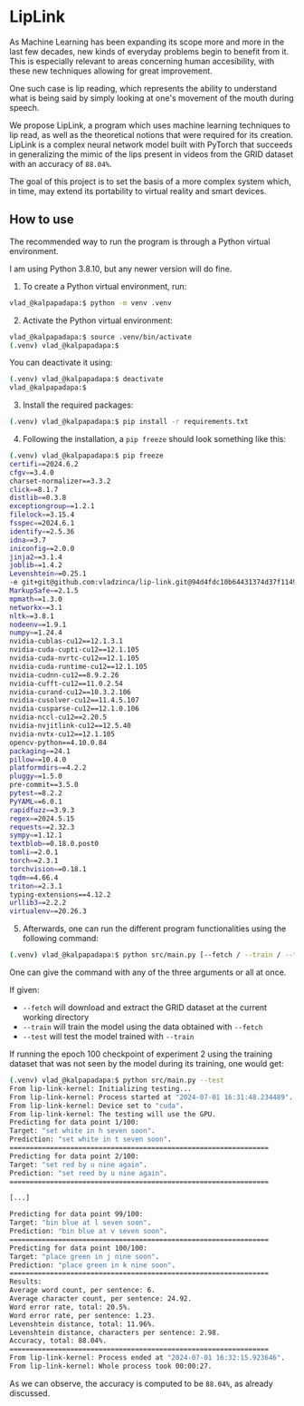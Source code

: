 # LipLink

As Machine Learning has been expanding its scope more and more in the last few decades, new kinds of everyday problems begin to benefit from it. This is especially relevant to areas concerning human accesibility, with these new techniques allowing for great improvement.

One such case is lip reading, which represents the ability to understand what is being said by simply looking at one's movement of the mouth during speech.

We propose LipLink, a program which uses machine learning techniques to lip read, as well as the theoretical notions that were required for its creation. LipLink is a complex neural network model built with PyTorch that succeeds in generalizing the mimic of the lips present in videos from the GRID dataset with an accuracy of `88.04%`.

The goal of this project is to set the basis of a more complex system which, in time, may extend its portability to virtual reality and smart devices.

## How to use

The recommended way to run the program is through a Python virtual environment.

I am using Python 3.8.10, but any newer version will do fine.

1.  To create a Python virtual environment, run:
```bash
vlad_@kalpapadapa:$ python -m venv .venv
```

2.  Activate the Python virtual environment:
```bash
vlad_@kalpapadapa:$ source .venv/bin/activate
(.venv) vlad_@kalpapadapa:$
```

You can deactivate it using:
```bash
(.venv) vlad_@kalpapadapa:$ deactivate
vlad_@kalpapadapa:$
```

3.  Install the required packages:
```bash
(.venv) vlad_@kalpapadapa:$ pip install -r requirements.txt
```

4.  Following the installation, a `pip freeze` should look something like this:
```bash
(.venv) vlad_@kalpapadapa:$ pip freeze
certifi==2024.6.2
cfgv==3.4.0
charset-normalizer==3.3.2
click==8.1.7
distlib==0.3.8
exceptiongroup==1.2.1
filelock==3.15.4
fsspec==2024.6.1
identify==2.5.36
idna==3.7
iniconfig==2.0.0
jinja2==3.1.4
joblib==1.4.2
Levenshtein==0.25.1
-e git+git@github.com:vladzinca/lip-link.git@94d4fdc10b64431374d37f1149c9e9f29111620c#egg=lip_link
MarkupSafe==2.1.5
mpmath==1.3.0
networkx==3.1
nltk==3.8.1
nodeenv==1.9.1
numpy==1.24.4
nvidia-cublas-cu12==12.1.3.1
nvidia-cuda-cupti-cu12==12.1.105
nvidia-cuda-nvrtc-cu12==12.1.105
nvidia-cuda-runtime-cu12==12.1.105
nvidia-cudnn-cu12==8.9.2.26
nvidia-cufft-cu12==11.0.2.54
nvidia-curand-cu12==10.3.2.106
nvidia-cusolver-cu12==11.4.5.107
nvidia-cusparse-cu12==12.1.0.106
nvidia-nccl-cu12==2.20.5
nvidia-nvjitlink-cu12==12.5.40
nvidia-nvtx-cu12==12.1.105
opencv-python==4.10.0.84
packaging==24.1
pillow==10.4.0
platformdirs==4.2.2
pluggy==1.5.0
pre-commit==3.5.0
pytest==8.2.2
PyYAML==6.0.1
rapidfuzz==3.9.3
regex==2024.5.15
requests==2.32.3
sympy==1.12.1
textblob==0.18.0.post0
tomli==2.0.1
torch==2.3.1
torchvision==0.18.1
tqdm==4.66.4
triton==2.3.1
typing-extensions==4.12.2
urllib3==2.2.2
virtualenv==20.26.3
```

5.  Afterwards, one can run the different program functionalities using the following command:
```bash
(.venv) vlad_@kalpapadapa:$ python src/main.py [--fetch / --train / --test]
```

One can give the command with any of the three arguments or all at once.

If given:

-  `--fetch` will download and extract the GRID dataset at the current working directory
-  `--train` will train the model using the data obtained with `--fetch`
-  `--test` will test the model trained with `--train`

If running the epoch 100 checkpoint of experiment 2 using the training dataset that was not seen by the model during its training, one would get:

```bash
(.venv) vlad_@kalpapadapa:$ python src/main.py --test
From lip-link-kernel: Initializing testing...
From lip-link-kernel: Process started at "2024-07-01 16:31:48.234489".
From lip-link-kernel: Device set to "cuda".
From lip-link-kernel: The testing will use the GPU.
Predicting for data point 1/100:
Target: "set white in h seven soon".
Prediction: "set white in t seven soon".
================================================================
Predicting for data point 2/100:
Target: "set red by u nine again".
Prediction: "set reed by u nine again".
================================================================

[...]

Predicting for data point 99/100:
Target: "bin blue at l seven soon".
Prediction: "bin blue at v seven soon".
================================================================
Predicting for data point 100/100:
Target: "place green in j nine soon".
Prediction: "place green in k nine soon".
================================================================
Results:
Average word count, per sentence: 6.
Average character count, per sentence: 24.92.
Word error rate, total: 20.5%.
Word error rate, per sentence: 1.23.
Levenshtein distance, total: 11.96%.
Levenshtein distance, characters per sentence: 2.98.
Accuracy, total: 88.04%.
================================================================
From lip-link-kernel: Process ended at "2024-07-01 16:32:15.923646".
From lip-link-kernel: Whole process took 00:00:27.
```

As we can observe, the accuracy is computed to be `88.04%`, as already discussed.
